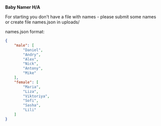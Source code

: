 **Baby Namer H/A**

For starting you don't have a file with names - please submit some names or create file names.json in uploads/

names.json format:

```json
{
    "male": [
        "Daniel",
        "Andry",
        "Alex",
        "Nick",
        "Antony",
        "Mike"
    ],
    "female": [
        "Maria",
        "Liza",
        "Viktoriya",
        "Sofi",
        "Sasha",
        "Lili"
    ]
}
